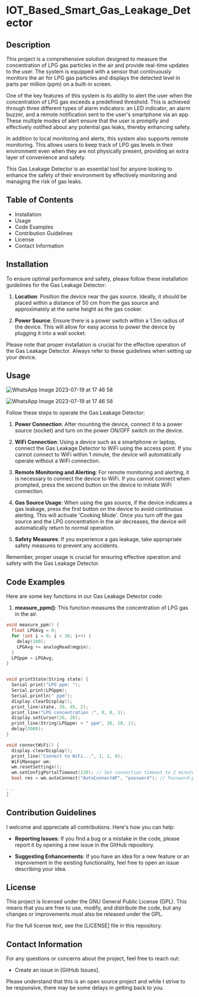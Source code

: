 # IOT_Based_Smart_Gas_Leakage_Detector

## Description

This project is a comprehensive solution designed to measure the concentration of LPG gas particles in the air and provide real-time updates to the user. The system is equipped with a sensor that continuously monitors the air for LPG gas particles and displays the detected level in parts per million (ppm) on a built-in screen.

One of the key features of this system is its ability to alert the user when the concentration of LPG gas exceeds a predefined threshold. This is achieved through three different types of alarm indicators: an LED indicator, an alarm buzzer, and a remote notification sent to the user's smartphone via an app. These multiple modes of alert ensure that the user is promptly and effectively notified about any potential gas leaks, thereby enhancing safety.

In addition to local monitoring and alerts, this system also supports remote monitoring. This allows users to keep track of LPG gas levels in their environment even when they are not physically present, providing an extra layer of convenience and safety.

This Gas Leakage Detector is an essential tool for anyone looking to enhance the safety of their environment by effectively monitoring and managing the risk of gas leaks.
 

## Table of Contents

- Installation
- Usage
- Code Examples
- Contribution Guidelines
- License
- Contact Information

## Installation

To ensure optimal performance and safety, please follow these installation guidelines for the Gas Leakage Detector:

1. **Location**: Position the device near the gas source. Ideally, it should be placed within a distance of 50 cm from the gas source and approximately at the same height as the gas cooker.

2. **Power Source**: Ensure there is a power switch within a 1.5m radius of the device. This will allow for easy access to power the device by plugging it into a wall socket.

Please note that proper installation is crucial for the effective operation of the Gas Leakage Detector. Always refer to these guidelines when setting up your device.

## Usage
![WhatsApp Image 2023-07-19 at 17 46 58](https://github.com/PRABUDDHIKAMWR/IOT_Based_Smart_Gas_Leakage_Detector/assets/117188107/2ea9e62b-b38f-46c4-b355-64414cae6772)

![WhatsApp Image 2023-07-19 at 17 46 58](https://github.com/PRABUDDHIKAMWR/IOT_Based_Smart_Gas_Leakage_Detector/assets/117188107/ad9d3425-30bc-43cf-896f-6339a2fc5b69)

Follow these steps to operate the Gas Leakage Detector:

1. **Power Connection**: After mounting the device, connect it to a power source (socket) and turn on the power ON/OFF switch on the device.

2. **WiFi Connection**: Using a device such as a smartphone or laptop, connect the Gas Leakage Detector to WiFi using the access point. If you cannot connect to WiFi within 1 minute, the device will automatically operate without a WiFi connection.

3. **Remote Monitoring and Alerting**: For remote monitoring and alerting, it is necessary to connect the device to WiFi. If you cannot connect when prompted, press the second button on the device to initiate WiFi connection.

4. **Gas Source Usage**: When using the gas source, if the device indicates a gas leakage, press the first button on the device to avoid continuous alerting. This will activate 'Cooking Mode'. Once you turn off the gas source and the LPG concentration in the air decreases, the device will automatically return to normal operation.

5. **Safety Measures**: If you experience a gas leakage, take appropriate safety measures to prevent any accidents.

Remember, proper usage is crucial for ensuring effective operation and safety with the Gas Leakage Detector.


## Code Examples

Here are some key functions in our Gas Leakage Detector code:

1. **measure_ppm()**: This function measures the concentration of LPG gas in the air.

```c++
void measure_ppm() {
  float LPGAvg = 0;
  for (int i = 0; i < 30; i++) {
    delay(100);
    LPGAvg += analogRead(mqpin);
  }
  LPGppm = LPGAvg;
}


void printState(String state) {
  Serial.print("LPG ppm: ");
  Serial.print(LPGppm);
  Serial.println(" ppm");
  display.clearDisplay();
  print_line(state, 26, 45, 2);
  print_line("LPG concentration :", 0, 0, 1);
  display.setCursor(26, 20);
  print_line(String(LPGppm) + " ppm", 26, 20, 1);
  delay(3000);
}

void connectWiFi() {
  display.clearDisplay();
  print_line("Connect to WiFi...", 1, 1, 0);
  WiFiManager wm;
  wm.resetSettings();
  wm.setConfigPortalTimeout(120); // Set connection timeout to 2 minutes
  bool res = wm.autoConnect("AutoConnectAP", "password"); // Password-protected AP

...
}
```

## Contribution Guidelines

I welcome and appreciate all contributions. Here's how you can help:

- **Reporting Issues**: If you find a bug or a mistake in the code, please report it by opening a new issue in the GitHub repository.

- **Suggesting Enhancements**: If you have an idea for a new feature or an improvement in the existing functionality, feel free to open an issue describing your idea.


## License

This project is licensed under the GNU General Public License (GPL). This means that you are free to use, modify, and distribute the code, but any changes or improvements must also be released under the GPL.

For the full license text, see the [LICENSE] file in this repository.


## Contact Information

For any questions or concerns about the project, feel free to reach out:

- Create an issue in [GitHub Issues].

Please understand that this is an open source project and while I strive to be responsive, there may be some delays in getting back to you.

